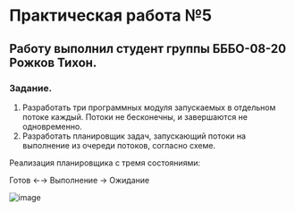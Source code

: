 <h1>Практическая работа №5</h1>
<h2>Работу выполнил студент группы БББО-08-20 Рожков Тихон.</h2>
<h3>Задание.</h3>
<ol>
<li>Разработать три программных модуля запускаемых в отдельном потоке каждый. Потоки не бесконечны, и завершаются не одновременно.</li>
<li>Разработать планировщик задач, запускающий потоки на выполнение из очереди потоков, согласно схеме.</li>
  </ol>
<p>Реализация планировщика с тремя состояниями:</p>
<p>Готов &larr;&rarr; Выполнение &rarr; Ожидание</p>
<img style="text-align: center;" src="https://i.ibb.co/M2gvYqB/image.png" alt="image" border="0">
